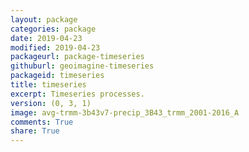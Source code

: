 ```yaml
---
layout: package
categories: package
date: 2019-04-23
modified: 2019-04-23
packageurl: package-timeseries
githuburl: geoimagine-timeseries
packageid: timeseries
title: timeseries
excerpt: Timeseries processes.
version: (0, 3, 1)
image: avg-trmm-3b43v7-precip_3B43_trmm_2001-2016_A
comments: True
share: True
---
```

